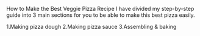 How to Make the Best Veggie Pizza Recipe
I have divided my step-by-step guide into 3 main sections for you to be able to make this best pizza easily.

1.Making pizza dough
2.Making pizza sauce
3.Assembling & baking
